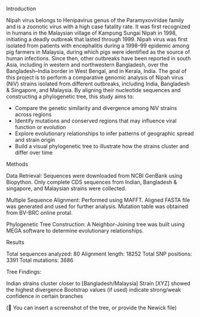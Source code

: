 Introduction

Nipah virus belongs to Henipavirus genus of the Paramyxoviridae family and is a zoonotic virus with a high case fatality rate. It was first recognized in humans in the Malaysian village of Kampung Sungai Nipah in 1998, initiating a deadly outbreak that lasted through 1999. Nipah virus was first isolated from patients with encephalitis during a 1998–99 epidemic among pig farmers in Malaysia, during which pigs were identified as the source of human infections. Since then, other outbreaks have been reported in south Asia, including in western and northwestern Bangladesh, over the Bangladesh–India border in West Bengal, and in Kerala, India. 
The goal of this project is to perform a comparative genomic analysis of Nipah virus (NiV) strains isolated from different outbreaks, including India, Bangladesh & Singapore, and Malaysia. By aligning their nucleotide sequences and constructing a phylogenetic tree, this study aims to: 

* Compare the genetic similarity and divergence among NiV strains across regions
* Identify mutations and conserved regions that may influence viral function or evolution
* Explore evolutionary relationships to infer patterns of geographic spread and strain origin
* Build a visual phylogenetic tree to illustrate how the strains cluster and differ over time

Methods

Data Retrieval:
Sequences were downloaded from NCBI GenBank using Biopython. Only complete CDS sequences from Indian, Bangladesh & singapore, and Malaysian strains were collected.

Multiple Sequence Alignment:
Performed using MAFFT. Aligned FASTA file was generated and used for further analysis. Mutation table was obtained from BV-BRC online protal.

Phylogenetic Tree Construction:
A Neighbor-Joining tree was built using MEGA software to determine evolutionary relationships.

Results

Total sequences analyzed: 80
Alignment length: 18252
Total SNP positions: 3391
Total mutations: 3686

Tree Findings:

Indian strains cluster closer to [Bangladesh/Malaysia]
Strain [XYZ] showed the highest divergence
Bootstrap values (if used) indicate strong/weak confidence in certain branches

(📎 You can insert a screenshot of the tree, or provide the Newick file)


